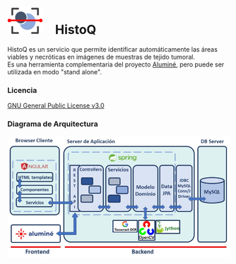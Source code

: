 <h1><img src="https://github.com/mgarzon-unq/histoq-webfrontend/blob/main/icon.png" width="80" height="60">&emsp;HistoQ</h1>

HistoQ es un servicio que permite identificar automáticamente las áreas viables y necróticas en imágenes de muestras de tejido tumoral.<br>Es una herramienta complementaria del proyecto [Aluminé](https://github.com/mgarzon-unq/alumine), pero puede ser utilizada en modo "stand alone".


### Licencia
[GNU General Public License v3.0](https://www.gnu.org/licenses/gpl-3.0.html)


### Diagrama de Arquitectura
<img src="https://github.com/mgarzon-unq/histoq-webfrontend/blob/main/documentacion/HistoQ-Arquitectura.jpg">
